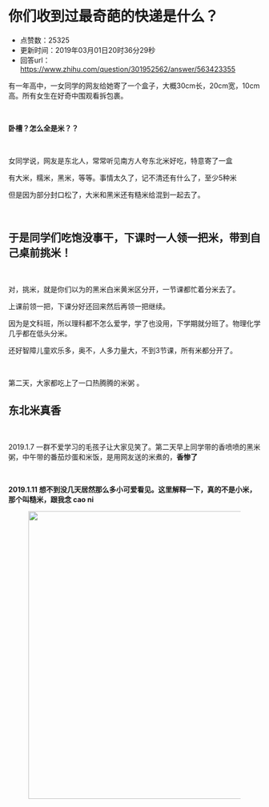 # 你们收到过最奇葩的快递是什么？
- 点赞数：25325
- 更新时间：2019年03月01日20时36分29秒
- 回答url：https://www.zhihu.com/question/301952562/answer/563423355
<body>
 <p data-pid="0wwjO2OE">有一年高中，一女同学的网友给她寄了一个盒子，大概30cm长，20cm宽，10cm高。所有女生在好奇中围观看拆包裹。</p>
 <p class="ztext-empty-paragraph"><br></p>
 <p data-pid="wrLoR0QY"><b>卧槽？怎么全是米？？</b></p>
 <p class="ztext-empty-paragraph"><br></p>
 <p data-pid="7zhOjXDg">女同学说，网友是东北人，常常听见南方人夸东北米好吃，特意寄了一盒</p>
 <p data-pid="0zdALWrK">有大米，糯米，黑米，等等。事情太久了，记不清还有什么了，至少5种米</p>
 <p data-pid="0cu4EGhp">但是因为部分封口松了，大米和黑米还有糙米给混到一起去了。</p>
 <p class="ztext-empty-paragraph"><br></p>
 <h2>于是同学们吃饱没事干，下课时一人领一把米，带到自己桌前<b>挑米</b>！</h2>
 <p class="ztext-empty-paragraph"><br></p>
 <p data-pid="eJajm3gl">对，挑米，就是你们以为的黑米白米黄米区分开，一节课都忙着分米去了。</p>
 <p data-pid="19cU3U2O">上课前领一把，下课分好还回来然后再领一把继续。</p>
 <p data-pid="AgYbPNjx">因为是文科班，所以理科都不怎么爱学，学了也没用，下学期就分班了。物理化学几乎都在低头分米。</p>
 <p data-pid="nQ06xjHL">还好智障儿童欢乐多，奥不，人多力量大，不到3节课，所有米都分开了。</p>
 <p class="ztext-empty-paragraph"><br></p>
 <p data-pid="XVpo0BnP">第二天，大家都吃上了一口热腾腾的米粥 。</p>
 <h2><b>东北米真香</b></h2>
 <p class="ztext-empty-paragraph"><br></p>
 <p data-pid="tzqDqIwp">2019.1.7 一群不爱学习的毛孩子让大家见笑了。第二天早上同学带的香喷喷的黑米粥，中午带的番茄炒蛋和米饭，是用网友送的米煮的，<b>香惨了 </b></p>
 <p class="ztext-empty-paragraph"><br></p>
 <p data-pid="P3A18rAD"><b>2019.1.11 想不到没几天居然那么多小可爱看见。这里解释一下，真的不是小米，那个叫糙米，跟我念 cao ni</b></p>
 <figure data-size="normal">
  <img src="https://pic1.zhimg.com/50/v2-3fb531f7c9d857efea81a3a07ff7d44a_720w.jpg?source=1940ef5c" data-rawwidth="575" data-rawheight="1024" data-size="normal" data-original-token="v2-3fb531f7c9d857efea81a3a07ff7d44a" data-default-watermark-src="https://picx.zhimg.com/50/v2-d10d54c25d7b3b16f05a68f09a582e0f_720w.jpg?source=1940ef5c" class="origin_image zh-lightbox-thumb" width="575" data-original="https://picx.zhimg.com/v2-3fb531f7c9d857efea81a3a07ff7d44a_r.jpg?source=1940ef5c">
 </figure>
 <p></p>
</body>